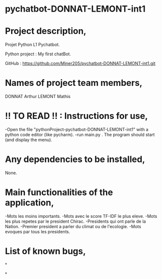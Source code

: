 
# pychatbot-DONNAT-LEMONT-int1


# Project description,
Projet Python L1 Pychatbot.

Python project : My first chatBot.

GitHub : https://github.com/Miner205/pychatbot-DONNAT-LEMONT-int1.git

# Names of project team members,

DONNAT Arthur
LEMONT Mathis

# !! TO READ !! : Instructions for use,
-Open the file "pythonProject-pychatbot-DONNAT-LEMONT-int1" with a python code editor (like pycharm).
-run main.py . The program should start (and display the menu).

# Any dependencies to be installed,

None.

# Main functionalities of the application,
-Mots les moins importants.
-Mots avec le score TF-IDF le plus eleve.
-Mots les plus repetes par le president Chirac.
-Presidents qui ont parle de la Nation.
-Premier president a parler du climat ou de l'ecologie.
-Mots evoques par tous les presidents.

# List of known bugs,
°

°


